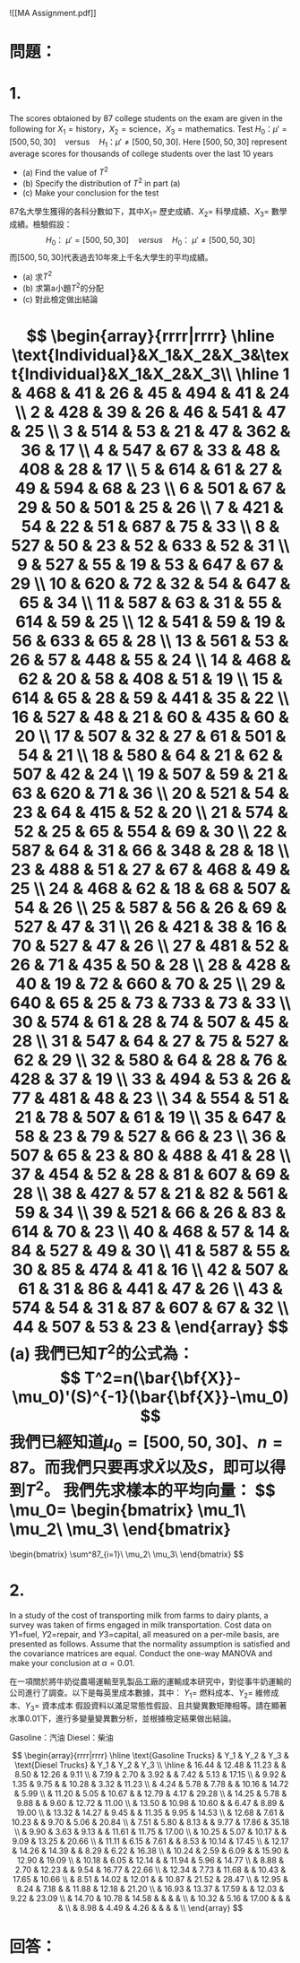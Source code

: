 ![[MA Assignment.pdf]]
# 問題：
# 1.
The scores obtaioned by 87 college students on the exam are given in the following for $X_1=\text{history}，X_2=\text{science}，X_3=\text{mathematics}$. Test $H_0：\mu'=[500,50,30]\quad \text{versus}\quad H_1：\mu'\neq [500,50,30]$. Here $[500,50,30]$ represent average scores for thousands of college students over the last 10 years
- (a) Find the value of $T^2$
- (b) Specify the distribution of $T^2$ in part (a)
- (c) Make your conclusion for the test

87名大學生獲得的各科分數如下，其中$X_1=$ 歷史成績、$X_2=$ 科學成績、$X_3=$ 數學成績。檢驗假設：
$$
H_0\text{： }\mu'=[500,50,30]\quad versus \quad H_0\text{： }\mu'\neq[500,50,30]
$$
而$[500,50,30]$代表過去10年來上千名大學生的平均成績。
- (a) 求$T^2$
- (b) 求第a小題$T^2$的分配
- (c) 對此檢定做出結論

$$
\begin{array}{rrrr|rrrr}
\hline
\text{Individual}&X_1&X_2&X_3&\text{Individual}&X_1&X_2&X_3\\
\hline
1	&	468	&	41	&	26	&	45	&	494	&	41	&	24	\\
2	&	428	&	39	&	26	&	46	&	541	&	47	&	25	\\
3	&	514	&	53	&	21	&	47	&	362	&	36	&	17	\\
4	&	547	&	67	&	33	&	48	&	408	&	28	&	17	\\
5	&	614	&	61	&	27	&	49	&	594	&	68	&	23	\\
6	&	501	&	67	&	29	&	50	&	501	&	25	&	26	\\
7	&	421	&	54	&	22	&	51	&	687	&	75	&	33	\\
8	&	527	&	50	&	23	&	52	&	633	&	52	&	31	\\
9	&	527	&	55	&	19	&	53	&	647	&	67	&	29	\\
10	&	620	&	72	&	32	&	54	&	647	&	65	&	34	\\
11	&	587	&	63	&	31	&	55	&	614	&	59	&	25	\\
12	&	541	&	59	&	19	&	56	&	633	&	65	&	28	\\
13	&	561	&	53	&	26	&	57	&	448	&	55	&	24	\\
14	&	468	&	62	&	20	&	58	&	408	&	51	&	19	\\
15	&	614	&	65	&	28	&	59	&	441	&	35	&	22	\\
16	&	527	&	48	&	21	&	60	&	435	&	60	&	20	\\
17	&	507	&	32	&	27	&	61	&	501	&	54	&	21	\\
18	&	580	&	64	&	21	&	62	&	507	&	42	&	24	\\
19	&	507	&	59	&	21	&	63	&	620	&	71	&	36	\\
20	&	521	&	54	&	23	&	64	&	415	&	52	&	20	\\
21	&	574	&	52	&	25	&	65	&	554	&	69	&	30	\\
22	&	587	&	64	&	31	&	66	&	348	&	28	&	18	\\
23	&	488	&	51	&	27	&	67	&	468	&	49	&	25	\\
24	&	468	&	62	&	18	&	68	&	507	&	54	&	26	\\
25	&	587	&	56	&	26	&	69	&	527	&	47	&	31	\\
26	&	421	&	38	&	16	&	70	&	527	&	47	&	26	\\
27	&	481	&	52	&	26	&	71	&	435	&	50	&	28	\\
28	&	428	&	40	&	19	&	72	&	660	&	70	&	25	\\
29	&	640	&	65	&	25	&	73	&	733	&	73	&	33	\\
30	&	574	&	61	&	28	&	74	&	507	&	45	&	28	\\
31	&	547	&	64	&	27	&	75	&	527	&	62	&	29	\\
32	&	580	&	64	&	28	&	76	&	428	&	37	&	19	\\
33	&	494	&	53	&	26	&	77	&	481	&	48	&	23	\\
34	&	554	&	51	&	21	&	78	&	507	&	61	&	19	\\
35	&	647	&	58	&	23	&	79	&	527	&	66	&	23	\\
36	&	507	&	65	&	23	&	80	&	488	&	41	&	28	\\
37	&	454	&	52	&	28	&	81	&	607	&	69	&	28	\\
38	&	427	&	57	&	21	&	82	&	561	&	59	&	34	\\
39	&	521	&	66	&	26	&	83	&	614	&	70	&	23	\\
40	&	468	&	57	&	14	&	84	&	527	&	49	&	30	\\
41	&	587	&	55	&	30	&	85	&	474	&	41	&	16	\\
42	&	507	&	61	&	31	&	86	&	441	&	47	&	26	\\
43	&	574	&	54	&	31	&	87	&	607	&	67	&	32	\\
44	&	507	&	53	&	23	&								
\end{array}
$$
(a)
我們已知$T^2$的公式為：
$$
T^2=n(\bar{\bf{X}}-\mu_0)'(S)^{-1}(\bar{\bf{X}}-\mu_0)
$$
我們已經知道$\mu_0=[500,50,30]$、$n=87$。而我們只要再求$\bar{X}$以及$S$，即可以得到$T^2$。
我們先求樣本的平均向量：
$$
\mu_0=
\begin{bmatrix}
\mu_1\\
\mu_2\\
\mu_3\\
\end{bmatrix}
=
\begin{bmatrix}
\sum^87_{i=1}\\
\mu_2\\
\mu_3\\
\end{bmatrix}
$$



# 2.
In a study of the cost of transporting milk from farms to dairy plants, a survey was taken of firms engaged in milk transportation. Cost data on $Y1 =$fuel, $Y2 =$repair, and $Y3 =$capital, all measured on a per-mile basis, are presented as follows. Assume that the normality assumption is satisfied and the covariance matrices are equal. Conduct the one-way MANOVA and make your conclusion at $\alpha = 0.01$.

在一項關於將牛奶從農場運輸至乳製品工廠的運輸成本研究中，對從事牛奶運輸的公司進行了調查。以下是每英里成本數據，其中：
$Y_1=$ 燃料成本、$Y_2=$ 維修成本、$Y_3=$ 資本成本
假設資料以滿足常態性假設、且共變異數矩陣相等。請在顯著水準$0.01$下，進行多變量變異數分析，並根據檢定結果做出結論。

Gasoline：汽油
Diesel：柴油

$$
\begin{array}{rrrr|rrrr}
\hline
\text{Gasoline Trucks}	&	Y_1	&	Y_2	&	Y_3	&	\text{Diesel Trucks}	&	Y_1	&	Y_2	&	Y_3	\\
\hline
	&	16.44	&	12.48	&	11.23	&		&	8.50	&	12.26	&	9.11	\\
	&	7.19	&	2.70	&	3.92	&		&	7.42	&	5.13	&	17.15	\\
	&	9.92	&	1.35	&	9.75	&		&	10.28	&	3.32	&	11.23	\\
	&	4.24	&	5.78	&	7.78	&		&	10.16	&	14.72	&	5.99	\\
	&	11.20	&	5.05	&	10.67	&		&	12.79	&	4.17	&	29.28	\\
	&	14.25	&	5.78	&	9.88	&		&	9.60	&	12.72	&	11.00	\\
	&	13.50	&	10.98	&	10.60	&		&	6.47	&	8.89	&	19.00	\\
	&	13.32	&	14.27	&	9.45	&		&	11.35	&	9.95	&	14.53	\\
	&	12.68	&	7.61	&	10.23	&		&	9.70	&	5.06	&	20.84	\\
	&	7.51	&	5.80	&	8.13	&		&	9.77	&	17.86	&	35.18	\\
	&	9.90	&	3.63	&	9.13	&		&	11.61	&	11.75	&	17.00	\\
	&	10.25	&	5.07	&	10.17	&		&	9.09	&	13.25	&	20.66	\\
	&	11.11	&	6.15	&	7.61	&		&	8.53	&	10.14	&	17.45	\\
	&	12.17	&	14.26	&	14.39	&		&	8.29	&	6.22	&	16.38	\\
	&	10.24	&	2.59	&	6.09	&		&	15.90	&	12.90	&	19.09	\\
	&	10.18	&	6.05	&	12.14	&		&	11.94	&	5.96	&	14.77	\\
	&	8.88	&	2.70	&	12.23	&		&	9.54	&	16.77	&	22.66	\\
	&	12.34	&	7.73	&	11.68	&		&	10.43	&	17.65	&	10.66	\\
	&	8.51	&	14.02	&	12.01	&		&	10.87	&	21.52	&	28.47	\\
	&	12.95	&	8.24	&	7.18	&		&	11.88	&	12.18	&	21.20	\\
	&	16.93	&	13.37	&	17.59	&		&	12.03	&	9.22	&	23.09	\\
	&	14.70	&	10.78	&	14.58	&		&		&		&		\\
	&	10.32	&	5.16	&	17.00	&		&		&		&		\\
	&	8.98	&	4.49	&	4.26	&		&		&		&		\\
\end{array}
$$
# 回答：